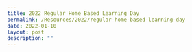 ```yaml
---
title: 2022 Regular Home Based Learning Day
permalink: /Resources/2022/regular-home-based-learning-day
date: 2022-01-10
layout: post
description: ""
---
```

